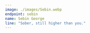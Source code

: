 ```yaml
---
image: ./images/Sebin.webp
endpoint: sebin
name: Sebin George
line: "Sober, still higher than you."
---
```

